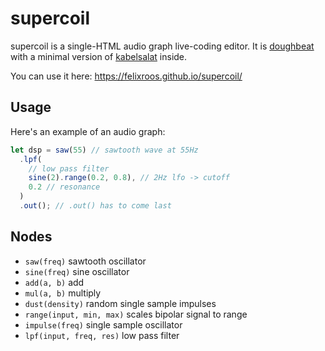 # supercoil

supercoil is a single-HTML audio graph live-coding editor. It is [doughbeat](https://github.com/felixroos/doughbeat) with a minimal version of [kabelsalat](https://kabel.salat.dev) inside.

You can use it here: <https://felixroos.github.io/supercoil/>

## Usage

Here's an example of an audio graph:

```js
let dsp = saw(55) // sawtooth wave at 55Hz
  .lpf(
    // low pass filter
    sine(2).range(0.2, 0.8), // 2Hz lfo -> cutoff
    0.2 // resonance
  )
  .out(); // .out() has to come last
```

## Nodes

- `saw(freq)` sawtooth oscillator
- `sine(freq)` sine oscillator
- `add(a, b)` add
- `mul(a, b)` multiply
- `dust(density)` random single sample impulses
- `range(input, min, max)` scales bipolar signal to range
- `impulse(freq)` single sample oscillator
- `lpf(input, freq, res)` low pass filter
